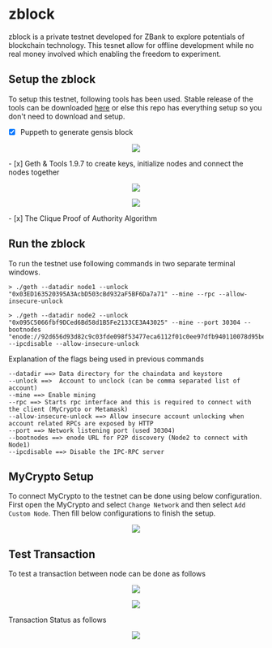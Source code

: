 # zblock

zblock is a private testnet developed for ZBank to explore potentials of blockchain technology. This tesnet allow for offline development while no real money involved which enabling the freedom to experiment.

## Setup the zblock

To setup this testnet, following tools has been used. Stable release of the tools can be downloaded [here](https://geth.ethereum.org/downloads/) or else this repo has everything setup so you don't need to download and setup.

- [x] Puppeth to generate gensis block
<p align="center">
  <img src="https://github.com/chirathlv/zblock/blob/main/Screenshots/puppeth_config.PNG">
</p>
- [x] Geth & Tools 1.9.7 to create keys, initialize nodes and connect the nodes together
<p align="center">
  <img src="https://github.com/chirathlv/zblock/blob/main/Screenshots/Node_Config.PNG">
</p>
<p align="center">
  <img src="https://github.com/chirathlv/zblock/blob/main/Screenshots/Node_Initialization.PNG">
</p>
- [x] The Clique Proof of Authority Algorithm

## Run the zblock

To run the testnet use following commands in two separate terminal windows.

    > ./geth --datadir node1 --unlock "0x03ED163520395A3AcbD503cBd932aF5BF6Da7a71" --mine --rpc --allow-insecure-unlock

    > ./geth --datadir node2 --unlock "0x095C5066fbf9DCed6Bd58d1B5Fe2133CE3A43025" --mine --port 30304 --bootnodes "enode://92d656d93d82c9c03fde098f53477eca6112f01c0ee97dfb940110078d95be10e03b8663df69415f4b02b670867ee392324b28a98c8e1951c9953f4a8350964a@127.0.0.1:30303" --ipcdisable --allow-insecure-unlock

Explanation of the flags being used in previous commands

```
--datadir ==> Data directory for the chaindata and keystore
--unlock ==>  Account to unclock (can be comma separated list of account)
--mine ==> Enable mining
--rpc ==> Starts rpc interface and this is required to connect with the client (MyCrypto or Metamask)
--allow-insecure-unlock ==> Allow insecure account unlocking when account related RPCs are exposed by HTTP
--port ==> Network listening port (used 30304)
--bootnodes ==> enode URL for P2P discovery (Node2 to connect with Node1)
--ipcdisable ==> Disable the IPC-RPC server
```

## MyCrypto Setup

To connect MyCrypto to the testnet can be done using below configuration. First open the MyCrypto and select `Change Network` and then select `Add Custom Node`. Then fill below configurations to finish the setup.

<p align="center">
  <img src="https://github.com/chirathlv/zblock/blob/main/Screenshots/MyCryptoConfig.PNG">
</p>

## Test Transaction

To test a transaction between node can be done as follows

<p align="center">
  <img src="https://github.com/chirathlv/zblock/blob/main/Screenshots/Transaction_step_01.PNG">
</p>

<p align="center">
  <img src="https://github.com/chirathlv/zblock/blob/main/Screenshots/Transaction_step_02.PNG">
</p>

Transaction Status as follows

<p align="center">
  <img src="https://github.com/chirathlv/zblock/blob/main/Screenshots/Transaction_Status.PNG">
</p>
